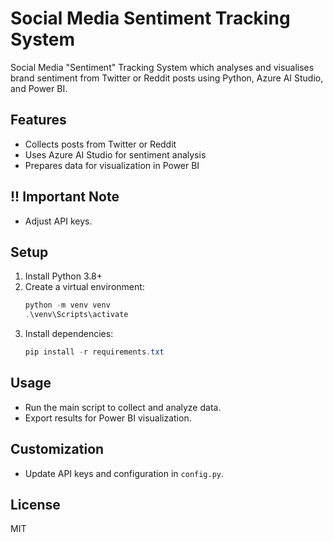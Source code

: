 # Social Media Sentiment Tracking System

Social Media "Sentiment" Tracking System which analyses and visualises brand sentiment from Twitter or Reddit posts using Python, Azure AI Studio, and Power BI.

## Features
- Collects posts from Twitter or Reddit
- Uses Azure AI Studio for sentiment analysis
- Prepares data for visualization in Power BI

## !! Important Note
- Adjust API keys.

## Setup
1. Install Python 3.8+
2. Create a virtual environment:
   ```powershell
   python -m venv venv
   .\venv\Scripts\activate
   ```
3. Install dependencies:
   ```powershell
   pip install -r requirements.txt
   ```

## Usage
- Run the main script to collect and analyze data.
- Export results for Power BI visualization.

## Customization
- Update API keys and configuration in `config.py`.

## License
MIT
